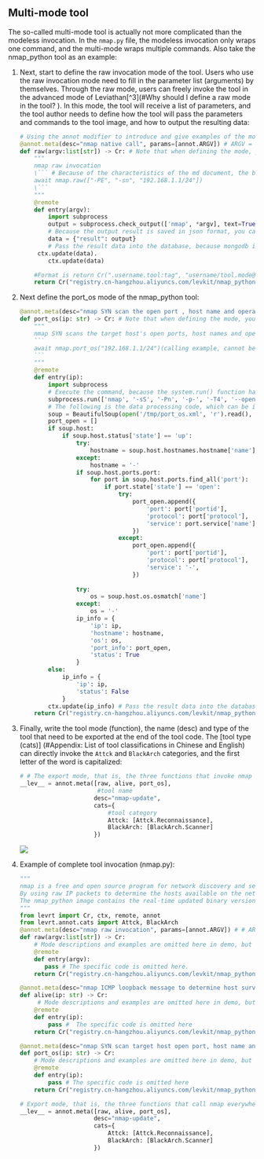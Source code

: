 

## Multi-mode tool

The so-called multi-mode tool is actually not more complicated than the modeless invocation. In the `nmap.py` file, the modeless invocation only wraps one command, and the multi-mode wraps multiple commands.
Also take the nmap_python tool as an example:

1. Next, start to define the raw invocation mode of the tool. Users who use the raw invocation mode need to fill in the parameter list (arguments) by themselves. Through the raw mode, users can freely invoke the tool in the advanced mode of Leviathan[^3](#Why should I define a raw mode in the tool? ). In this mode, the tool will receive a list of parameters, and the tool author needs to define how the tool will pass the parameters and commands to the tool image, and how to output the resulting data:

   ```python
   # Using the annot modifier to introduce and give examples of the mode and params (parameters). The parameters passed in in the raw mode are the list of native commands, that is, annot.ARGV.
   @annot.meta(desc="nmap native call", params=[annot.ARGV]) # ARGV = annot.Param("argv", "command line arguments")
   def raw(argv:list[str]) -> Cr: # Note that when defining the mode, you need to specify the parameter type of each parameter, such as a here is a list (array)
       """
       nmap raw invocation
       \``` # Because of the characteristics of the md document, the backslash is added here, which is not required in the actual code.
       await nmap.raw(["-PE", "-sn", "192.168.1.1/24"])
       \```
       """
       @remote
       def entry(argv):
           import subprocess
           output = subprocess.check_output(['nmap', *argv], text=True)
           # Because the output result is saved in json format, you can use python's json library to open the .json file in the tool container and read the data.
           data = {"result": output}
           # Pass the result data into the database, because mongodb is used for storage, the data passed into the mongodb database must be of dictionary type
        ctx.update(data).
           ctx.update(data)
   
       #Format is return Cr(".username.tool:tag", "username/tool.mode@version", entry=entry(argv))
       return Cr("registry.cn-hangzhou.aliyuncs.com/levkit/nmap_python:v1.0", "szczecin/nmap_python.raw@1.0", entry=entry(argv), host=True)
   ```



2. Next define the port_os mode of the nmap_python tool:

   ~~~python
   @annot.meta(desc="nmap SYN scan the open port , host name and operating system of target host ", params=[annot.Param("ip", "target ip or ip segment to scan", holder="192.168. 1.1/24")])
   def port_os(ip: str) -> Cr: # Note that when defining the mode, you need to specify the parameter type of each parameter, such as ip here is str (string)
       """
       nmap SYN scans the target host's open ports, host names and operating systems (mode description, cannot be omitted)
       ```
       await nmap.port_os("192.168.1.1/24")(calling example, cannot be omitted)
       ```
       """
       @remote
       def entry(ip):
           import subprocess
           # Execute the command, because the system.run() function has the risk of injection, so use the subprocess.run() method here
           subprocess.run(['nmap', '-sS', '-Pn', '-p-', '-T4', '--open', '-O', '-oX', '/tmp/port_os.xml', ip])
           # The following is the data processing code, which can be ignored
           soup = BeautifulSoup(open('/tmp/port_os.xml', 'r').read(), 'html.parser')
           port_open = []
           if soup.host:
               if soup.host.status['state'] == 'up':
                   try:
                       hostname = soup.host.hostnames.hostname['name']
                   except:
                       hostname = '-'
                   if soup.host.ports.port:
                       for port in soup.host.ports.find_all('port'):
                           if port.state['state'] == 'open':
                               try:
                                   port_open.append({
                                       'port': port['portid'],
                                       'protocol': port['protocol'],
                                       'service': port.service['name'],
                                   })
                               except:
                                   port_open.append({
                                       'port': port['portid'],
                                       'protocol': port['protocol'],
                                       'service': '-',
                                   })
                   
                   try:
                       os = soup.host.os.osmatch['name']
                   except:
                       os = '-'
                   ip_info = {
                       'ip': ip,
                       'hostname': hostname,
                       'os': os,
                       'port_info': port_open,
                       'status': True
                   }
           else:
               ip_info = {
                   'ip': ip,
                   'status': False
               }
           ctx.update(ip_info) # Pass the result data into the database, because the data passed into the mongodb database must be of dictionary type using mongodb storage
       return Cr("registry.cn-hangzhou.aliyuncs.com/levkit/nmap_python:v1.0", "szczecin/nmap_python.port_os@1.0", entry=entry(ip), host=True)
   ~~~

3. Finally, write the tool mode (function), the name (desc) and type of the tool that need to be exported at the end of the tool code. The [tool type (cats)] (#Appendix: List of tool classifications in Chinese and English) can directly invoke the `Attck` and `BlackArch` categories, and the first letter of the word is capitalized:

   ```python
   # # The export mode, that is, the three functions that invoke nmap above, will appear in the position of the tool details, as shown in the following figure:
   __lev__ = annot.meta([raw, alive, port_os],
                         #tool name
                        desc="nmap-update",
                        cats={
                            #tool category
                            Attck: [Attck.Reconnaissance],
                            BlackArch: [BlackArch.Scanner]
                        })
   ```

   ![](/home/alex/local-workspace/lev_doc/img/模式导出.jpg)

4. Example of complete tool invocation (nmap.py):

   ```python
   """
   nmap is a free and open source program for network discovery and security auditing, used for tasks such as network scanning, service upgrade plan management, and host or service uptime monitoring,
   By using raw IP packets to determine the hosts available on the network, the services provided by those hosts (application name and version), the operating system information they are running on, the type of packet filter/firewall, etc.
   The nmap_python image contains the real-time updated binary version of nmap, and is equipped with a python environment to update the nmap-os-db file in real time.
   """
   from levrt import Cr, ctx, remote, annot
   from levrt.annot.cats import Attck, BlackArch
   @annot.meta(desc="nmap raw invocation", params=[annot.ARGV]) # # ARGV = annot.Param("argv", "command line arguments")2
   def raw(argv:list[str]) -> Cr:
       # Mode descriptions and examples are omitted here in demo, but cannot be omitted in actual code.
       @remote
       def entry(argv):
          pass # The specific code is omitted here.
       return Cr("registry.cn-hangzhou.aliyuncs.com/levkit/nmap_python:v1.0", "szczecin/nmap_python.raw@1.0", entry=entry(argv), host=True)
   
   @annot.meta(desc="nmap ICMP loopback message to determine host surviva", params=[annot.Param("ip", "target ip or ip segment to scan", holder="192.168.1.1/24")])
   def alive(ip: str) -> Cr:
        # Mode descriptions and examples are omitted here in demo, but cannot be omitted in actual code
       @remote
       def entry(ip):
           pass #  The specific code is omitted here
       return Cr("registry.cn-hangzhou.aliyuncs.com/levkit/nmap_python:v1.0", "szczecin/nmap_python.alive@1.0", entry=entry(ip), host=True)
   
   @annot.meta(desc="nmap SYN scan target host open port, host name and operating system", params=[annot.Param("ip", "target ip or ip segment to scan", holder="192.168.1.1/24")])
   def port_os(ip: str) -> Cr:
       # Mode descriptions and examples are omitted here in demo, but cannot be omitted in actual code
       @remote
       def entry(ip):
           pass # The specific code is omitted here
       return Cr("registry.cn-hangzhou.aliyuncs.com/levkit/nmap_python:v1.0", "szczecin/nmap_python.port_os@1.0", entry=entry(ip), host=True)
   
   # Export mode, that is, the three functions that call nmap everywhere above, will appear in the position of the tool details
   __lev__ = annot.meta([raw, alive, port_os],
                        desc="nmap-update",
                        cats={
                            Attck: [Attck.Reconnaissance],
                            BlackArch: [BlackArch.Scanner]
                        })
   ```


